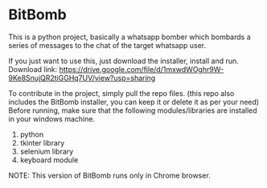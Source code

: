 # BitBomb
This is a python project, basically a whatsapp bomber which bombards a series of messages to the chat of the target whatsapp user. 

If you just want to use this, just download the installer, install and run.
Download link: https://drive.google.com/file/d/1mxwdWOghr9W-9Ke8SnujQR2tiGGHq7UV/view?usp=sharing

To contribute in the project, 
simply pull the repo files. (this repo also includes the BitBomb installer, you can keep it or delete it as per your need)
Before running, make sure that the following modules/libraries are installed in your windows machine.
1. python
2. tkinter library
3. selenium library
4. keyboard module

NOTE: This version of BitBomb runs only in Chrome browser.
